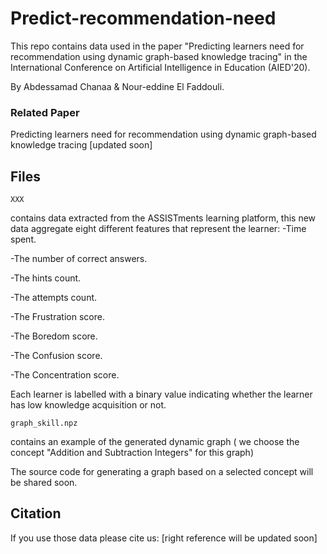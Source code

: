 # Predict-recommendation-need
This repo contains data used in the paper "Predicting learners need for recommendation using dynamic graph-based knowledge tracing" in the International Conference on Artificial Intelligence in Education (AIED'20).

By Abdessamad Chanaa & Nour-eddine El Faddouli.

### Related Paper

Predicting learners need for recommendation using dynamic graph-based knowledge tracing [updated soon]

## Files

 
```
XXX
``` 

contains data extracted from the ASSISTments learning platform, this new data aggregate eight different features that represent the learner:
-Time spent.

-The number of correct answers.

-The hints count.

-The attempts count.

-The Frustration score.

-The Boredom score.

-The Confusion score.

-The Concentration score.


Each learner is labelled with a binary value indicating whether the learner has low knowledge acquisition or not.

```
graph_skill.npz 
```
contains an example of the generated dynamic graph ( we choose the concept "Addition and Subtraction Integers" for this graph)

The source code for generating a graph based on a selected concept will be shared soon.

## Citation

If you use those data please cite us:
[right reference will be updated soon]
